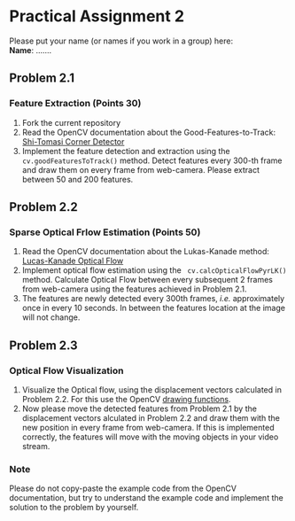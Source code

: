 # Practical Assignment 2
Please put your name (or names if you work in a group) here:  
**Name**: .......
## Problem 2.1
### Feature Extraction (Points 30)
1. Fork the current repository
2. Read the OpenCV documentation about the Good-Features-to-Track: [Shi-Tomasi Corner Detector](https://docs.opencv.org/master/d4/d8c/tutorial_py_shi_tomasi.html)  
3. Implement the feature detection and extraction using the ```cv.goodFeaturesToTrack()``` method. Detect features every 300-th frame and draw them on every frame from web-camera. Please extract between 50 and 200 features.

## Problem 2.2
### Sparse Optical Frlow Estimation (Points 50)
1. Read the OpenCV documentation about the Lukas-Kanade method: [Lucas-Kanade Optical Flow](https://docs.opencv.org/master/d4/dee/tutorial_optical_flow.html)  
2. Implement optical flow estimation using the ``` cv.calcOpticalFlowPyrLK()``` method. Calculate Optical Flow between every subsequent 2 frames from web-camera using the features achieved in Problem 2.1.
3. The features are newly detected every 300th frames, _i.e._ approximately once in every 10 seconds. In between the features location at the image will not change.

## Problem 2.3
### Optical Flow Visualization
1. Visualize the Optical flow, using the displacement vectors calculated in Problem 2.2. For this use the OpenCV [drawing functions](https://docs.opencv.org/2.4/modules/core/doc/drawing_functions.html). 
2. Now please move the detected features from Problem 2.1 by the displacement vectors alculated in Problem 2.2 and draw them with the new position in every frame from web-camera. If this is implemented correctly, the features will move with the moving objects in your video stream.

### Note
Please do not copy-paste the example code from the OpenCV documentation, but try to understand the example code and implement the solution to the problem by yourself.
